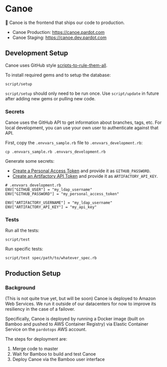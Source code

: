 # Canoe

:ship: Canoe is the frontend that ships our code to production.

* Canoe Production: <https://canoe.pardot.com>
* Canoe Staging: <https://canoe.dev.pardot.com>

## Development Setup

Canoe uses GitHub style [scripts-to-rule-them-all](https://github.com/github/scripts-to-rule-them-all).

To install required gems and to setup the database:

```
script/setup
```

`script/setup` should only need to be run once. Use `script/update` in future after adding new gems or pulling new code.

### Secrets

Canoe uses the GitHub API to get information about branches, tags, etc. For local development, you can use your own user to authenticate against that API.

First, copy the `.envvars_sample.rb` file to `.envvars_development.rb`:

```
cp .envvars_sample.rb .envvars_development.rb
```

Generate some secrets:
* [Create a Personal Access Token](https://git.dev.pardot.com/settings/applications) and provide it as `GITHUB_PASSWORD`.
* [Create an Artifactory API Token](https://artifactory.dev.pardot.com/artifactory/webapp/#/profile) and provide it as `ARTIFACTORY_API_KEY`.

```
# .envvars_development.rb
ENV["GITHUB_USER"] = "my_ldap_username"
ENV["GITHUB_PASSWORD"] = "my_personal_access_token"

ENV["ARTIFACTORY_USERNAME"] = "my_ldap_username"
ENV["ARTIFACTORY_API_KEY"] = "my_api_key"
```

### Tests

Run all the tests:

```
script/test
```

Run specific tests:

```
script/test spec/path/to/whatever_spec.rb
```

## Production Setup

### Background

(This is not quite true yet, but will be soon) Canoe is deployed to Amazon Web Services. We run it outside of our datacenters for now to improve its resiliency in the case of a failover.

Specifically, Canoe is deployed by running a Docker image (built on Bamboo and pushed to AWS Container Registry) via Elastic Container Service on the `pardotops` AWS account.

The steps for deployment are:

1. Merge code to master
1. Wait for Bamboo to build and test Canoe
1. Deploy Canoe via the Bamboo user interface
